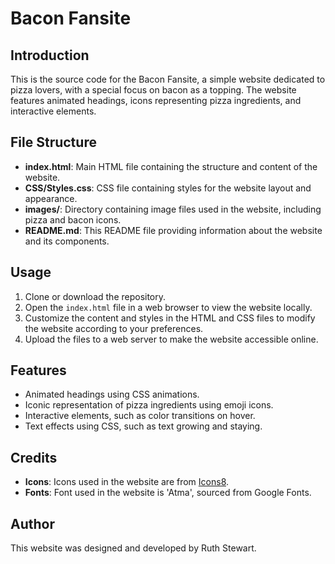 # Bacon Fansite

## Introduction
This is the source code for the Bacon Fansite, a simple website dedicated to pizza lovers, with a special focus on bacon as a topping. The website features animated headings, icons representing pizza ingredients, and interactive elements.

## File Structure
- **index.html**: Main HTML file containing the structure and content of the website.
- **CSS/Styles.css**: CSS file containing styles for the website layout and appearance.
- **images/**: Directory containing image files used in the website, including pizza and bacon icons.
- **README.md**: This README file providing information about the website and its components.

## Usage
1. Clone or download the repository.
2. Open the `index.html` file in a web browser to view the website locally.
3. Customize the content and styles in the HTML and CSS files to modify the website according to your preferences.
4. Upload the files to a web server to make the website accessible online.

## Features
- Animated headings using CSS animations.
- Iconic representation of pizza ingredients using emoji icons.
- Interactive elements, such as color transitions on hover.
- Text effects using CSS, such as text growing and staying.

## Credits
- **Icons**: Icons used in the website are from [Icons8](https://icons8.com/emoji).
- **Fonts**: Font used in the website is 'Atma', sourced from Google Fonts.

## Author
This website was designed and developed by Ruth Stewart.
